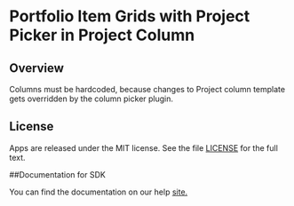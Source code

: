 Portfolio Item Grids with Project Picker in Project Column
==========================================================

## Overview

Columns must be hardcoded, because changes to Project column template gets overridden by the column picker plugin.


## License

Apps are released under the MIT license.  See the file [LICENSE](./LICENSE) for the full text.

##Documentation for SDK

You can find the documentation on our help [site.](https://help.rallydev.com/apps/2.1/doc/)
